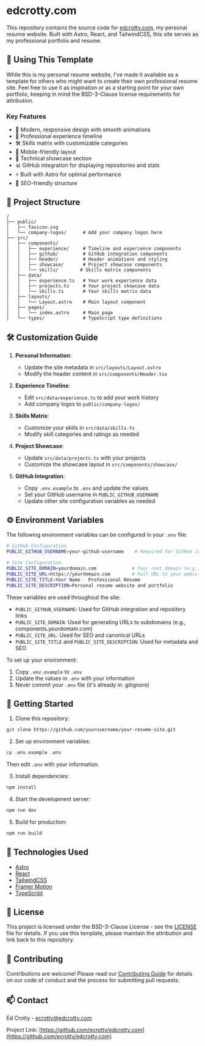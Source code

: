 # edcrotty.com

This repository contains the source code for [edcrotty.com](https://edcrotty.com), my personal resume website. Built with Astro, React, and TailwindCSS, this site serves as my professional portfolio and resume.

## 🌟 Using This Template

While this is my personal resume website, I've made it available as a template for others who might want to create their own professional resume site. Feel free to use it as inspiration or as a starting point for your own portfolio, keeping in mind the BSD-3-Clause license requirements for attribution.

### Key Features

- 🎨 Modern, responsive design with smooth animations
- 💼 Professional experience timeline
- 🛠️ Skills matrix with customizable categories
- 📱 Mobile-friendly layout
- 🔧 Technical showcase section
- 📊 GitHub integration for displaying repositories and stats
- ⚡ Built with Astro for optimal performance
- 🎯 SEO-friendly structure

## 🚀 Project Structure

```
/
├── public/
│   ├── favicon.svg
│   └── company-logos/      # Add your company logos here
├── src/
│   ├── components/
│   │   ├── experience/     # Timeline and experience components
│   │   ├── github/         # GitHub integration components
│   │   ├── header/         # Header animations and styling
│   │   ├── showcase/       # Project showcase components
│   │   └── skills/        # Skills matrix components
│   ├── data/
│   │   ├── experience.ts   # Your work experience data
│   │   ├── projects.ts     # Your project showcase data
│   │   └── skills.ts       # Your skills matrix data
│   ├── layouts/
│   │   └── Layout.astro    # Main layout component
│   ├── pages/
│   │   └── index.astro     # Main page
│   └── types/              # TypeScript type definitions
```

## 🛠️ Customization Guide

1. **Personal Information**:
   - Update the site metadata in `src/layouts/Layout.astro`
   - Modify the header content in `src/components/Header.tsx`

2. **Experience Timeline**:
   - Edit `src/data/experience.ts` to add your work history
   - Add company logos to `public/company-logos/`

3. **Skills Matrix**:
   - Customize your skills in `src/data/skills.ts`
   - Modify skill categories and ratings as needed

4. **Project Showcase**:
   - Update `src/data/projects.ts` with your projects
   - Customize the showcase layout in `src/components/showcase/`

5. **GitHub Integration**:
   - Copy `.env.example` to `.env` and update the values
   - Set your GitHub username in `PUBLIC_GITHUB_USERNAME`
   - Update other site configuration variables as needed

## ⚙️ Environment Variables

The following environment variables can be configured in your `.env` file:

```bash
# GitHub Configuration
PUBLIC_GITHUB_USERNAME=your-github-username    # Required for GitHub integration

# Site Configuration
PUBLIC_SITE_DOMAIN=yourdomain.com             # Your root domain (e.g., example.com)
PUBLIC_SITE_URL=https://yourdomain.com        # Full URL to your website
PUBLIC_SITE_TITLE=Your Name - Professional Resume
PUBLIC_SITE_DESCRIPTION=Personal resume website and portfolio
```

These variables are used throughout the site:
- `PUBLIC_GITHUB_USERNAME`: Used for GitHub integration and repository links
- `PUBLIC_SITE_DOMAIN`: Used for generating URLs to subdomains (e.g., components.yourdomain.com)
- `PUBLIC_SITE_URL`: Used for SEO and canonical URLs
- `PUBLIC_SITE_TITLE` and `PUBLIC_SITE_DESCRIPTION`: Used for metadata and SEO

To set up your environment:
1. Copy `.env.example` to `.env`
2. Update the values in `.env` with your information
3. Never commit your `.env` file (it's already in .gitignore)

## 🚀 Getting Started

1. Clone this repository:
```bash
git clone https://github.com/yourusername/your-resume-site.git
```

2. Set up environment variables:
```bash
cp .env.example .env
```
Then edit `.env` with your information.

3. Install dependencies:
```bash
npm install
```

4. Start the development server:
```bash
npm run dev
```

5. Build for production:
```bash
npm run build
```

## 🔧 Technologies Used

- [Astro](https://astro.build)
- [React](https://reactjs.org)
- [TailwindCSS](https://tailwindcss.com)
- [Framer Motion](https://www.framer.com/motion/)
- [TypeScript](https://www.typescriptlang.org)

## 📝 License

This project is licensed under the BSD-3-Clause License - see the [LICENSE](LICENSE) file for details. If you use this template, please maintain the attribution and link back to this repository.

## 🤝 Contributing

Contributions are welcome! Please read our [Contributing Guide](CONTRIBUTING.md) for details on our code of conduct and the process for submitting pull requests.

## 📫 Contact

Ed Crotty - [ecrotty@edcrotty.com](mailto:ecrotty@edcrotty.com)

Project Link: [https://github.com/ecrotty/edcrotty.com](https://github.com/ecrotty/edcrotty.com)

